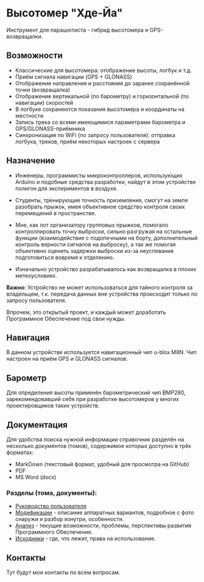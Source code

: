 # Высотомер "Хде-Йа"

Инструмент для парашютиста - гибрид высотомера и GPS-возвращалки.

## Возможности

* Классические для высотомера: отображение высоты, логбук и т.д.
* Приём сигнала навигации (GPS + GLONASS)
* Отображение направления и расстояния до заранее сохранённой точки (возвращалка)
* Отображение вертикальной (по барометру) и горизонтальной (по навигации) скоростей
* В логбуке сохраняются показания высотомера и координаты на местности
* Запись трека со всеми имеющимися параметрами барометра и GPS/GLONASS-приёмника
* Синхронизация по WiFi (по запросу пользователя): отправка логбука, треков, приём некоторых настроек с сервера

## Назначение

* Инженеры, программисты микроконтроллеров, использующих Arduino и подобные средства разработки, найдут в этом устройстве полигон для экспериментов в воздухе.

* Студенты, тренирующие точность приземления, смогут на земле разобрать прыжок, имея объективное средство контроля своих перемещений в пространстве.

* Мне, как лот организатору групповых прыжков, помогало контроллировать точку выброски, сильно разгружая на остальные функции (взаимодействие с подопечными на борту, дополнительный контроль верности сигналов на выброску), а так же помогая объективно оценить задержки выброски из-за неуспевания подготовиться вовремя к отделению.

* Изначально устройство разрабатывалось как возвращалка в плохих метеоусловиях.

**Важно:** Устройство не может использоваться для тайного контроля за владельцем, т.к. передача данных вне устройства происходит только по запросу пользователя.

Впрочем, это открытый проект, и каждый может доработать Программное Обеспечение под свои нужды.

## Навигация

В данном устройстве используется навигационный чип u-blox M8N. Чип настроен на приём GPS и GLONASS сигналов.

## Барометр

Для определения высоты применён барометрический чип BMP280, зарекомендовавший себя при разработке высотомеров у многих проектировщиков таких устройств.

## Документация

Для удобства поиска нужной информации справочник разделён на несколько документов (томов), содержимое которых доступно в трёх форматах:

* MarkDown (текстовый формат, удобный для просмотра на GitHub)
* PDF
* MS Word (docx)

### Разделы (тома, документы):

* [Руководство пользователя](doc/userman/README.md)
* [Модификации](doc/models/README.md) - описание аппаратных вариантов, подробное с фото снаружи и разбор изнутри, особенности.
* [Анализ](doc/analytic/README.md) - текущие возможности, проблемы, перспективы развития Программного Обеспечения.
* [Исходники](doc/source/README.md) - где, что лежит, права на использование.

## Контакты

Тут будут мои контакты по всем вопросам.
